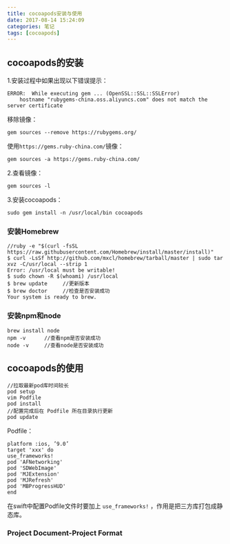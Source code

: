 ```yaml
---
title: cocoapods安装与使用
date: 2017-08-14 15:24:09
categories: 笔记
tags: [cocoapods]
---
```


## cocoapods的安装
1.安装过程中如果出现以下错误提示：
```
ERROR:  While executing gem ... (OpenSSL::SSL::SSLError)
    hostname "rubygems-china.oss.aliyuncs.com" does not match the server certificate
```
<!--more-->
移除镜像：
```
gem sources --remove https://rubygems.org/
```

使用`https://gems.ruby-china.com/`镜像：
```
gem sources -a https://gems.ruby-china.com/
```

2.查看镜像：
```
gem sources -l
```

3.安装cocoapods：
```
sudo gem install -n /usr/local/bin cocoapods
```

### 安装Homebrew
```
//ruby -e "$(curl -fsSL https://raw.githubusercontent.com/Homebrew/install/master/install)"
$ curl -LsSf http://github.com/mxcl/homebrew/tarball/master | sudo tar xvz -C/usr/local --strip 1
Error: /usr/local must be writable!
$ sudo chown -R $(whoami) /usr/local
$ brew update     //更新版本
$ brew doctor     //检查是否安装成功
Your system is ready to brew.
```

### 安装npm和node
```
brew install node
npm -v      //查看npm是否安装成功
node -v     //查看node是否安装成功
```

## cocoapods的使用
```
//拉取最新pod库时间较长
pod setup
vim Podfile
pod install
//配置完成后在 Podfile 所在目录执行更新
pod update
```

Podfile：
```
platform :ios, ’9.0’
target 'xxx' do
use_frameworks!
pod 'AFNetworking'
pod 'SDWebImage'
pod 'MJExtension'
pod 'MJRefresh'
pod 'MBProgressHUD'
end
```
在swift中配置Podfile文件时要加上 `use_frameworks!` ，作用是把三方库打包成静态库。

### Project Document-Project Format

